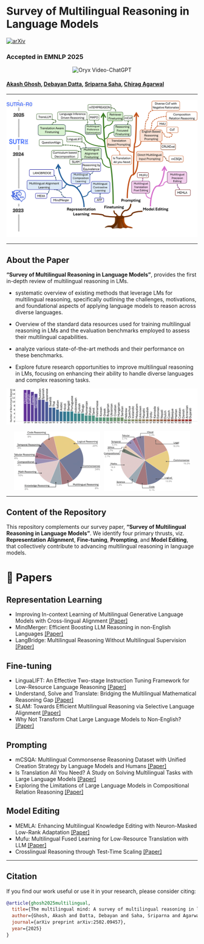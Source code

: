 #  Survey of Multilingual Reasoning in Language Models

[![arXiv](https://img.shields.io/badge/arXiv-2502.09457-b31b1b.svg)](https://arxiv.org/abs/2502.09457)

### Accepted in EMNLP 2025

<p align="center">
    <img src="https://i.imgur.com/waxVImv.png" alt="Oryx Video-ChatGPT">
</p>

#### [Akash Ghosh](https://scholar.google.com/citations?user=NWc6Pw8AAAAJ&hl=en), [Debayan Datta](https://github.com/debayan-datta), [Sriparna Saha](https://scholar.google.com/citations?hl=en&user=Fj7jA_AAAAAJ), [Chirag Agarwal](https://scholar.google.com/citations?hl=en&user=AFEjd1QAAAAJ) 

---

<p align="center">
  <img src="./images/tree_structure.png" />
</p>

---

## About the Paper
**“Survey of Multilingual Reasoning in Language Models”**, provides the first in-depth review of multilingual reasoning in LMs. 
- systematic overview of existing methods that leverage LMs for multilingual reasoning, specifically outlining the challenges, motivations, and foundational aspects of applying language models to reason across diverse languages. 

- Overview of the standard data resources used for training multilingual reasoning in LMs and the evaluation benchmarks employed to assess their multilingual capabilities. 

- analyze various state-of-the-art methods and their performance on these benchmarks. 
- Explore future research opportunities to improve multilingual reasoning in LMs, focusing on enhancing their ability to handle diverse languages and complex reasoning tasks.


<p align="center">
  <img src="./images/language.png" />
<!--   <img src="./Images/methods.jpg" width="45%" height="50%" /> -->
</p>


<div style="display: flex; justify-content: center; align-items: center;">
  <img src="./images/pie_chart_1.png" style="width: 45%; margin-right: 10px;" />
  <img src="./images/pie_chart_2.png" style="width: 45%;" />
</div>

---

## Content of the Repository
This repository complements our survey paper, **“Survey of Multilingual Reasoning in Language Models”**. We identify four primary thrusts, viz. **Representation Alignment**, **Fine-tuning**, **Prompting**, and **Model Editing**, that collectively contribute to advancing multilingual reasoning in language models.


# 📖 Papers  


## Representation Learning
* Improving In-context Learning of Multilingual Generative Language Models with Cross-lingual Alignment [[Paper]](https://aclanthology.org/2024.naacl-long.445/)
* MindMerger: Efficient Boosting LLM Reasoning in non-English Languages [[Paper]](https://arxiv.org/abs/2405.17386)
* LangBridge: Multilingual Reasoning Without Multilingual Supervision
 [[Paper]](https://arxiv.org/abs/2401.10695)


## Fine-tuning
* LinguaLIFT: An Effective Two-stage Instruction Tuning Framework for Low-Resource Language Reasoning [[Paper]](https://arxiv.org/abs/2412.12499)
* Understand, Solve and Translate: Bridging the Multilingual Mathematical Reasoning Gap [[Paper]](https://arxiv.org/abs/2501.02448v2)
* SLAM: Towards Efficient Multilingual Reasoning via Selective Language Alignment [[Paper]](https://arxiv.org/abs/2501.03681)
* Why Not Transform Chat Large Language Models to Non-English? [[Paper]](https://arxiv.org/abs/2405.13923)

## Prompting
* mCSQA: Multilingual Commonsense Reasoning Dataset with Unified Creation Strategy by Language Models and Humans [[Paper]](https://arxiv.org/abs/2406.04215v1)
* Is Translation All You Need? A Study on Solving Multilingual Tasks with Large Language Models [[Paper]](https://arxiv.org/abs/2403.10258)
* Exploring the Limitations of Large Language Models in Compositional Relation Reasoning [[Paper]](https://arxiv.org/abs/2403.02615)

## Model Editing
* MEMLA: Enhancing Multilingual Knowledge Editing with Neuron-Masked Low-Rank Adaptation [[Paper]](https://arxiv.org/abs/2406.11566)
* Mufu: Multilingual Fused Learning for Low-Resource Translation with LLM [[Paper]](https://arxiv.org/abs/2409.13949)
* Crosslingual Reasoning through Test-Time Scaling [[Paper]](https://arxiv.org/abs/2505.05408)

---


## Citation

If you find our work useful or use it in your research, please consider citing:

```bibtex
@article{ghosh2025multilingual,
  title={The multilingual mind: A survey of multilingual reasoning in language models},
  author={Ghosh, Akash and Datta, Debayan and Saha, Sriparna and Agarwal, Chirag},
  journal={arXiv preprint arXiv:2502.09457},
  year={2025}
}
```








